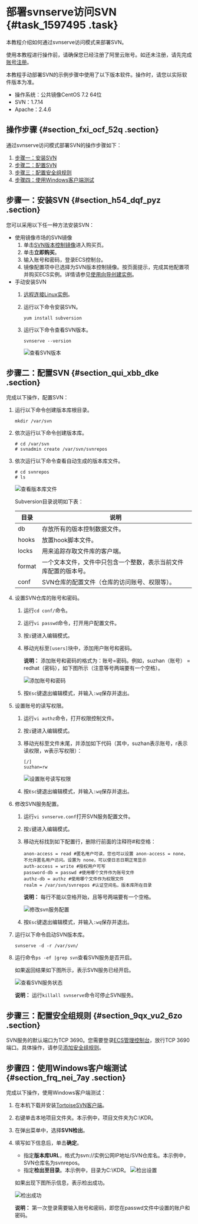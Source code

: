 # 部署svnserve访问SVN {#task_1597495 .task}

本教程介绍如何通过svnserve访问模式来部署SVN。

使用本教程进行操作前，请确保您已经注册了阿里云账号。如还未注册，请先完成[账号注册](https://account.aliyun.com/register/register.htm?)。

本教程手动部署SVN的示例步骤中使用了以下版本软件。操作时，请您以实际软件版本为准。

-   操作系统：公共镜像CentOS 7.2 64位
-   SVN：1.7.14
-   Apache：2.4.6

## 操作步骤 {#section_fxi_ocf_52q .section}

通过svnserve访问模式部署SVN的操作步骤如下：

1.  [步骤一：安装SVN](#section_h54_dqf_pyz)
2.  [步骤二：配置SVN](#section_qui_xbb_dke)
3.  [步骤三：配置安全组规则](#section_9qx_vu2_6zo)
4.  [步骤四：使用Windows客户端测试](#section_frq_nei_7ay)

## 步骤一：安装SVN {#section_h54_dqf_pyz .section}

您可以采用以下任一种方法安装SVN：

-   使用镜像市场的SVN镜像
    1.  单击[SVN版本控制镜像](https://market.aliyun.com/products/55530001/jxsc000061.html)进入购买页。
    2.  单击**立即购买**。
    3.  输入账号和密码，登录ECS控制台。
    4.  镜像配置项中已选择为SVN版本控制镜像。按页面提示，完成其他配置项并购买ECS实例。详情请参见[使用向导创建实例](../cn.zh-CN/实例/创建实例/使用向导创建实例.md#)。
-   手动安装SVN
    1.  [远程连接Linux实例](../cn.zh-CN/实例/连接实例/连接Linux实例/使用用户名密码验证连接Linux实例.md#)。
    2.  运行以下命令安装SVN。

        ``` {#codeblock_90i_lm5_qzi}
        yum install subversion
        ```

    3.  运行以下命令查看SVN版本。

        ``` {#codeblock_6ml_3bk_pyo}
        svnserve --version
        ```

        ![查看SVN版本](http://static-aliyun-doc.oss-cn-hangzhou.aliyuncs.com/assets/img/9780/156646384112528_zh-CN.png)


## 步骤二：配置SVN {#section_qui_xbb_dke .section}

完成以下操作，配置SVN：

1.  运行以下命令创建版本库根目录。 

    ``` {#codeblock_mvg_f02_stx}
    mkdir /var/svn
    ```

2.  依次运行以下命令创建版本库。 

    ``` {#codeblock_xbm_t6r_2y3}
    # cd /var/svn
    # svnadmin create /var/svn/svnrepos
    ```

3.  依次运行以下命令查看自动生成的版本库文件。 

    ``` {#codeblock_0z1_5zd_n4s}
    # cd svnrepos
    # ls
    ```

    ![查看版本库文件](http://static-aliyun-doc.oss-cn-hangzhou.aliyuncs.com/assets/img/9780/156646384112529_zh-CN.png)

    Subversion目录说明如下表：

    |目录|说明|
    |--|--|
    |db|存放所有的版本控制数据文件。|
    |hooks|放置hook脚本文件。|
    |locks|用来追踪存取文件库的客户端。|
    |format|一个文本文件，文件中只包含一个整数，表示当前文件库配置的版本号。|
    |conf|SVN仓库的配置文件（仓库的访问账号、权限等）。|

4.  设置SVN仓库的账号和密码。 
    1.  运行`cd conf/`命令。
    2.  运行`vi passwd`命令，打开用户配置文件。
    3.  按`i`键进入编辑模式。
    4.  移动光标至`[users]`块中，添加用户账号和密码。 

        **说明：** 添加账号和密码的格式为：账号=密码。例如，suzhan（账号） = redhat（密码），如下图所示（注意等号两端要有一个空格）。

        ![添加账号和密码](http://static-aliyun-doc.oss-cn-hangzhou.aliyuncs.com/assets/img/9780/156646384112530_zh-CN.png)

    5.  按`Esc`键退出编辑模式，并输入`:wq`保存并退出。
5.  设置账号的读写权限。 
    1.  运行`vi authz`命令，打开权限控制文件。
    2.  按`i`键进入编辑模式。
    3.  移动光标至文件末尾，并添加如下代码（其中，suzhan表示账号，r表示读权限，w表示写权限）： 

        ``` {#codeblock_5cv_jpj_877}
        [/]
        suzhan=rw
        ```

        ![设置账号读写权限](http://static-aliyun-doc.oss-cn-hangzhou.aliyuncs.com/assets/img/9780/156646384112531_zh-CN.png)

    4.  按`Esc`键退出编辑模式，并输入`:wq`保存并退出。
6.  修改SVN服务配置。 
    1.  运行`vi svnserve.conf`打开SVN服务配置文件。
    2.  按`i`键进入编辑模式。
    3.  移动光标找到如下配置行，删除行前面的注释符\#和空格： 

        ``` {#codeblock_lif_rae_bf5}
        anon-access = read #匿名用户可读，您也可以设置 anon-access = none，不允许匿名用户访问。设置为 none，可以使日志日期正常显示
        auth-access = write #授权用户可写
        password-db = passwd #使用哪个文件作为账号文件
        authz-db = authz #使用哪个文件作为权限文件
        realm = /var/svn/svnrepos #认证空间名，版本库所在目录
        ```

        **说明：** 每行不能以空格开始，且等号两端要有一个空格。

        ![修改svn服务配置](http://static-aliyun-doc.oss-cn-hangzhou.aliyuncs.com/assets/img/9780/156646384112532_zh-CN.png)

    4.  按`Esc`键退出编辑模式，并输入`:wq`保存并退出。
7.  运行以下命令启动SVN版本库。 

    ``` {#codeblock_2wb_bxm_m7c}
    svnserve -d -r /var/svn/
    ```

8.  运行命令`ps -ef |grep svn`查看SVN服务是否开启。 

    如果返回结果如下图所示，表示SVN服务已经开启。

    ![查看SVN服务状态](http://static-aliyun-doc.oss-cn-hangzhou.aliyuncs.com/assets/img/9780/156646384212533_zh-CN.png)

    **说明：** 运行`killall svnserve`命令可停止SVN服务。


## 步骤三：配置安全组规则 {#section_9qx_vu2_6zo .section}

SVN服务的默认端口为TCP 3690。您需要登录[ECS管理控制台](https://ecs.console.aliyun.com/#/home)，放行TCP 3690端口。具体操作，请参见[添加安全组规则](../cn.zh-CN/安全/安全组/添加安全组规则.md#)。

## 步骤四：使用Windows客户端测试 {#section_frq_nei_7ay .section}

完成以下操作，使用Windows客户端测试：

1.  在本机下载并安装[TortoiseSVN客户端](http://tortoisesvn.net/downloads.html)。
2.  右键单击本地项目文件夹。本示例中，项目文件夹为C:\\KDR。
3.  在弹出菜单中，选择**SVN检出**。
4.  填写如下信息后，单击**确定**。 

    -   指定**版本库URL**，格式为svn://实例公网IP地址/SVN仓库名。本示例中，SVN仓库名为svnrepos。
    -   指定**检出至目录**。本示例中，目录为C:\\KDR。
    ![检出设置](http://static-aliyun-doc.oss-cn-hangzhou.aliyuncs.com/assets/img/9780/156646384212535_zh-CN.png)

    如果出现下图所示信息，表示检出成功。

    ![检出成功](http://static-aliyun-doc.oss-cn-hangzhou.aliyuncs.com/assets/img/9780/156646384212536_zh-CN.png)

    **说明：** 第一次登录需要输入账号和密码，即您在passwd文件中设置的账户和密码。


